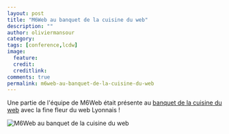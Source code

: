 ```yaml
---
layout: post
title: "M6Web au banquet de la cuisine du web"
description: ""
author: oliviermansour
category: 
tags: [conference,lcdw]
image:
  feature: 
  credit: 
  creditlink: 
comments: true  
permalink: m6web-au-banquet-de-la-cuisine-du-web
---
```


Une partie de l'équipe de M6Web était présente au [banquet de la cuisine du web](https://www.lacuisineduweb.com/la-cuisine-fait-son-banquet.html) avec la fine fleur du web Lyonnais !


![M6Web au banquet de la cuisine du web](h/images/posts/imgob/0-00-30-83-201211-ob_0c745f_74a85c8234e611e294a422000a1f9874-7-1.jpg)

